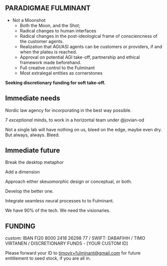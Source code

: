 PARADIGMAE FULMINANT  
---  

  * Not a Moonshot
    * Both the Moon, and the Shot;
    * Radical changes to human interfaces
    * Radical changes in the post-ideological frame of consciencness of the customer agents.
    * Realization that AGI/ASI agents can be customers or providers, if and when the plateu is reached.
    * Approval on potential AGI take-off, partnership and ethical framework made beforehand.
    * Full creative control to the Fulminant
    * Most extralegal entities as cornerstones

**Seeking discretionary funding for soft take-off.**  


## Immediate needs

Nordic law agency for incorporating in the best way possible.  

7 *exceptional* minds, to work in a horizontal team under @jovian-od  

Not a single lab will have nothing on us, bleed on the edge, maybe even dry.  
But always, always. Bleed.

## Immediate future

Break the desktop metaphor 

Add a dimension  

Approach either skeuomorphic design or conceptual, or both.  

Develop the better one.

Integrate seamless neural processes to to Fulminant.  

We have 90% of the tech. We need the visionaries.  

FUNDING  
---  

custom: IBAN FI20 8000 2418 26298 77 / SWIFT: DABAFIHH / TIMO VIRTANEN / DISCRETIONARY FUNDS - [YOUR CUSTOM ID]  

Please forward your ID to timovir+fulminant@gmail.com for future entitlement to seed stock, if you are all in.

